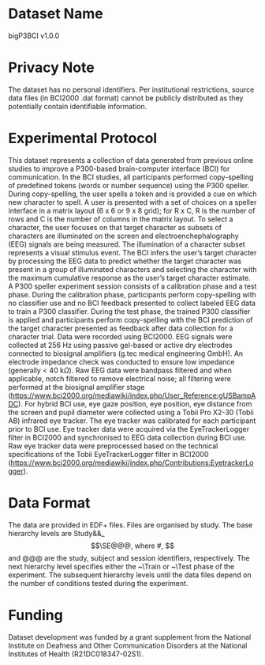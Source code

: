 # Dataset Name

bigP3BCI v1.0.0

# Privacy Note

The dataset has no personal identifiers. Per institutional restrictions, source data files (in BCI2000 .dat format) cannot be publicly distributed as they potentially contain identifiable information. 


# Experimental Protocol

This dataset represents a collection of data generated from previous online studies to improve a P300-based brain-computer interface (BCI) for communication.
In the BCI studies, all participants performed copy-spelling of predefined tokens (words or number sequence) using the P300 speller. During copy-spelling, the user spells a token and is provided a cue on which new character to spell. A user is presented with a set of choices on a speller interface in a matrix layout (6 x 6 or 9 x 8 grid); for R x C, R is the number of rows and C is the number of columns in the matrix layout. To select a character, the user focuses on that target character as subsets of characters are illuminated on the screen and electroenchephalography (EEG) signals are being measured. The illumination of a character subset represents a visual stimulus event. The BCI infers the user’s target character by processing the EEG data to predict whether the target character was present in a group of illuminated characters and selecting the character with the maximum cumulative response as the user’s target character estimate.  
A P300 speller experiment session consists of a calibration phase and a test phase. During the calibration phase, participants perform copy-spelling with no classifier use and no BCI feedback presented to collect labeled EEG data to train a P300 classifier. During the test phase, the trained P300 classifier is applied and participants perform copy-spelling with the BCI prediction of the target character presented as feedback after data collection for a character trial.
Data were recorded using BCI2000. EEG signals were collected at 256 Hz using passive gel-based  or active dry electrodes connected to biosignal amplifiers (g.tec medical engineering GmbH). An electrode impedance check was conducted to ensure low impedance (generally < 40 k$\Omega$). Raw EEG data were bandpass filtered and when applicable, notch filtered to remove electrical noise; all filtering were performed at the biosignal amplifier stage (https://www.bci2000.org/mediawiki/index.php/User_Reference:gUSBampADC). 
For hybrid BCI use, eye gaze position, eye position, eye distance from the screen and pupil diameter were collected using a Tobii Pro X2-30 (Tobii AB) infrared eye tracker. The eye tracker was calibrated for each participant prior to BCI use. Eye tracker data were acquired via the EyeTrackerLogger filter in BCI2000 and synchronised to EEG data collection during BCI use. Raw eye tracker data were preprocessed based on the technical specifications of the Tobii EyeTrackerLogger filter in BCI2000 (https://www.bci2000.org/mediawiki/index.php/Contributions:EyetrackerLogger).


# Data Format

The data are provided in EDF+ files. 
Files are organised by study. The base hierarchy levels are Study&\&_$$\SE@@@, where #, $$ and @@@ are the study, subject and session identifiers, respectively. The next hierarchy level specifies either the ~\Train or ~\Test phase of the experiment. The subsequent hierarchy levels until the data files depend on the number of conditions tested during the experiment. 


# Funding

Dataset development was funded by a grant supplement from the National Institute on Deafness and Other Communication Disorders at the National Institutes of Health (R21DC018347-02S1).
